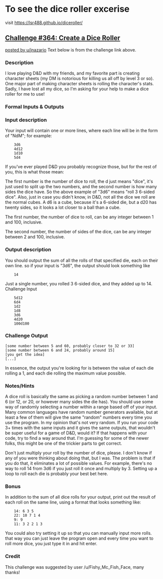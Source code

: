 # To see the dice roller excerise
visit https://lsr488.github.io/diceroller/

## [Challenge #364: Create a Dice Roller](https://www.reddit.com/r/dailyprogrammer/comments/8s0cy1/20180618_challenge_364_easy_create_a_dice_roller/)
[posted by u/jnazario](https://www.reddit.com/user/jnazario)
Text below is from the challenge link above.

### Description

I love playing D&D with my friends, and my favorite part is creating character sheets (my DM is notorious for killing us all off by level 3 or so). One major part of making character sheets is rolling the character's stats. Sadly, I have lost all my dice, so I'm asking for your help to make a dice roller for me to use!

### Formal Inputs & Outputs
### Input description

Your input will contain one or more lines, where each line will be in the form of "NdM"; for example:

```
    3d6
    4d12
    1d10
    5d4
```

If you've ever played D&D you probably recognize those, but for the rest of you, this is what those mean:

The first number is the number of dice to roll, the d just means "dice", it's just used to split up the two numbers, and the second number is how many sides the dice have. So the above example of "3d6" means "roll 3 6-sided dice". Also, just in case you didn't know, in D&D, not all the dice we roll are the normal cubes. A d6 is a cube, because it's a 6-sided die, but a d20 has twenty sides, so it looks a lot closer to a ball than a cube.

The first number, the number of dice to roll, can be any integer between 1 and 100, inclusive.

The second number, the number of sides of the dice, can be any integer between 2 and 100, inclusive.

### Output description

You should output the sum of all the rolls of that specified die, each on their own line. so if your input is "3d6", the output should look something like

```
    14
```

Just a single number, you rolled 3 6-sided dice, and they added up to 14.
Challenge Input

```
    5d12
    6d4
    1d2
    1d8
    3d6
    4d20
    100d100
```

### Challenge Output

    [some number between 5 and 60, probably closer to 32 or 33]
    [some number between 6 and 24, probably around 15]
    [you get the idea]
    [...]

In essence, the output you're looking for is between the value of each die rolling a 1, and each die rolling the maximum value possible.

### Notes/Hints

A dice roll is basically the same as picking a random number between 1 and 6 (or 12, or 20, or however many sides the die has). You should use some way of randomly selecting a number within a range based off of your input. Many common languages have random number generators available, but at least a few of them will give the same "random" numbers every time you use the program. In my opinion that's not very random. If you run your code 3+ times with the same inputs and it gives the same outputs, that wouldn't be super useful for a game of D&D, would it? If that happens with your code, try to find a way around that. I'm guessing for some of the newer folks, this might be one of the trickier parts to get correct.

Don't just multiply your roll by the number of dice, please. I don't know if any of you were thinking about doing that, but I was. The problem is that if you do that, it eliminates a lot of possible values. For example, there's no way to roll 14 from 3d6 if you just roll it once and multiply by 3. Setting up a loop to roll each die is probably your best bet here.

### Bonus
In addition to the sum of all dice rolls for your output, print out the result of each roll on the same line, using a format that looks something like:

```
    14: 6 3 5
    22: 10 7 1 4
    9: 9
    11: 3 2 2 1 3
```

You could also try setting it up so that you can manually input more rolls. that way you can just leave the program open and every time you want to roll more dice, you just type it in and hit enter.

### Credit
This challenge was suggested by user /u/Fishy_Mc_Fish_Face, many thanks!
